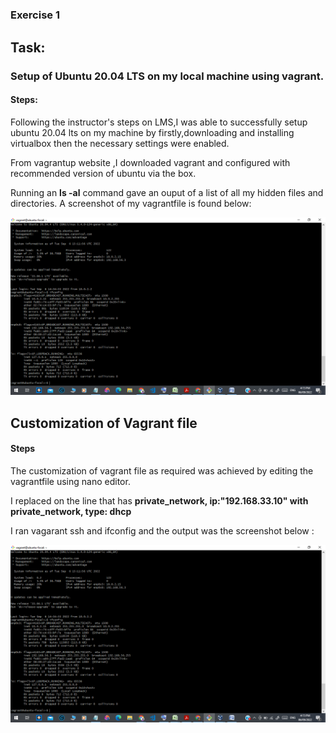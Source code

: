 #
### Exercise 1

## Task:

### Setup of Ubuntu 20.04 LTS on my local machine using vagrant.

#### Steps:


Following the instructor's steps on LMS,I was able to successfully setup ubuntu 20.04 lts on my machine by firstly,downloading and installing virtualbox then the necessary settings were enabled.

From vagrantup website ,I downloaded vagrant and configured with recommended version of ubuntu via the box.

Running an **ls -al** command gave an ouput of a list of all my hidden files and directories. A screenshot of my vagrantfile is found below:


![ifconfig](https://github.com/Dev-Edidiong/Altschool-Cloud-Exercises-Project/blob/33769e2870f71e79454894ff1fb13809ac382451/Exercise%201/ifconfig.png) 



## Customization of Vagrant file

#### Steps

The customization of vagrant file as required was achieved by editing the vagrantfile using nano editor.

I replaced on the line that has **private_network, ip:"192.168.33.10" with private_network, type: dhcp**

I ran vagarant ssh and ifconfig and the output was the screenshot below :

![vagrantfile](https://github.com/Dev-Edidiong/Altschool-Cloud-Exercises-Project/blob/33769e2870f71e79454894ff1fb13809ac382451/Exercise%201/ifconfig.png)




